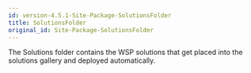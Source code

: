 ```yaml
---
id: version-4.5.1-Site-Package-SolutionsFolder
title: SolutionsFolder
original_id: Site-Package-SolutionsFolder
---
```


The Solutions folder contains the WSP solutions that get placed into the solutions gallery and deployed automatically.